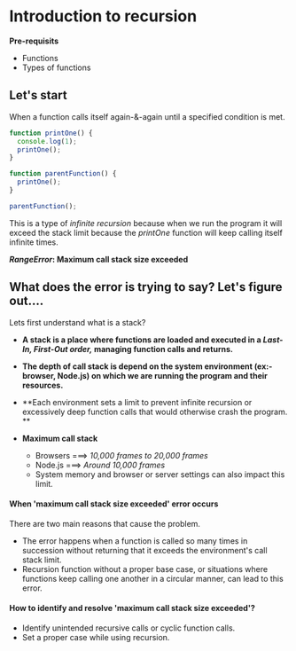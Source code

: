 # Introduction to recursion

**Pre-requisits**

- Functions
- Types of functions

## Let's start

When a function calls itself again-&-again until a specified condition is met.

```js
function printOne() {
  console.log(1);
  printOne();
}

function parentFunction() {
  printOne();
}

parentFunction();
```

This is a type of _infinite recursion_ because when we run the program it will exceed the stack limit because the _printOne_ function will keep calling itself infinite times.

**_RangeError_: Maximum call stack size exceeded**

## What does the error is trying to say? Let's figure out....

Lets first understand what is a stack?

- **A stack is a place where functions are loaded and executed in a _Last-In, First-Out order,_ managing function calls and returns.**

- **The depth of call stack is depend on the system environment (ex:- browser, Node.js) on which we are running the program and their resources.**

- **Each environment sets a limit to prevent infinite recursion or excessively deep function calls that would otherwise crash the program. **

- **Maximum call stack**
  - Browsers ===> _10,000 frames to 20,000 frames_
  - Node.js ===> _Around 10,000 frames_
  - System memory and browser or server settings can also impact this limit.

#### **When 'maximum call stack size exceeded' error occurs**

There are two main reasons that cause the problem.

- The error happens when a function is called so many times in succession without returning that it exceeds the environment's call stack limit.
- Recursion function without a proper base case, or situations where functions keep calling one another in a circular manner, can lead to this error.

#### **How to identify and resolve 'maximum call stack size exceeded'?**

- Identify unintended recursive calls or cyclic function calls.
- Set a proper case while using recursion.
